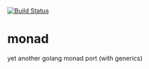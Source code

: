 [![Build Status](https://app.travis-ci.com/peczenyj/monad.svg?branch=main)](https://app.travis-ci.com/peczenyj/monad)

# monad
yet another golang monad port (with generics)
